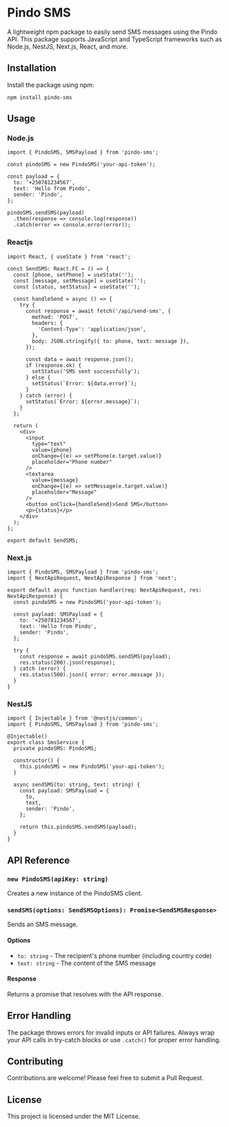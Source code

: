# Pindo SMS

A lightweight npm package to easily send SMS messages using the Pindo API. This package supports JavaScript and TypeScript frameworks such as Node.js, NestJS, Next.js, React, and more.

## Installation

Install the package using npm:

``npm install pindo-sms``

## Usage

### Node.js

```
import { PindoSMS, SMSPayload } from 'pindo-sms';

const pindoSMS = new PindoSMS('your-api-token');

const payload = {
  to: '+250781234567',
  text: 'Hello from Pindo',
  sender: 'Pindo',
};

pindoSMS.sendSMS(payload)
  .then(response => console.log(response))
  .catch(error => console.error(error));
```

### Reactjs

```
import React, { useState } from 'react';

const SendSMS: React.FC = () => {
  const [phone, setPhone] = useState('');
  const [message, setMessage] = useState('');
  const [status, setStatus] = useState('');

  const handleSend = async () => {
    try {
      const response = await fetch('/api/send-sms', {
        method: 'POST',
        headers: {
          'Content-Type': 'application/json',
        },
        body: JSON.stringify({ to: phone, text: message }),
      });

      const data = await response.json();
      if (response.ok) {
        setStatus('SMS sent successfully');
      } else {
        setStatus(`Error: ${data.error}`);
      }
    } catch (error) {
      setStatus(`Error: ${error.message}`);
    }
  };

  return (
    <div>
      <input
        type="text"
        value={phone}
        onChange={(e) => setPhone(e.target.value)}
        placeholder="Phone number"
      />
      <textarea
        value={message}
        onChange={(e) => setMessage(e.target.value)}
        placeholder="Message"
      />
      <button onClick={handleSend}>Send SMS</button>
      <p>{status}</p>
    </div>
  );
};

export default SendSMS;
```

### Next.js

```
import { PindoSMS, SMSPayload } from 'pindo-sms';
import { NextApiRequest, NextApiResponse } from 'next';

export default async function handler(req: NextApiRequest, res: NextApiResponse) {
  const pindoSMS = new PindoSMS('your-api-token');

  const payload: SMSPayload = {
    to: '+250781234567',
    text: 'Hello from Pindo',
    sender: 'Pindo',
  };

  try {
    const response = await pindoSMS.sendSMS(payload);
    res.status(200).json(response);
  } catch (error) {
    res.status(500).json({ error: error.message });
  }
}
```

### NestJS

```
import { Injectable } from '@nestjs/common';
import { PindoSMS, SMSPayload } from 'pindo-sms';

@Injectable()
export class SmsService {
  private pindoSMS: PindoSMS;

  constructor() {
    this.pindoSMS = new PindoSMS('your-api-token');
  }

  async sendSMS(to: string, text: string) {
    const payload: SMSPayload = {
      to,
      text,
      sender: 'Pindo',
    };

    return this.pindoSMS.sendSMS(payload);
  }
}
```

## API Reference

### `new PindoSMS(apiKey: string)`

Creates a new instance of the PindoSMS client.

### `sendSMS(options: SendSMSOptions): Promise<SendSMSResponse>`

Sends an SMS message.

#### Options

- `to: string` - The recipient's phone number (including country code)
- `text: string` - The content of the SMS message

#### Response

Returns a promise that resolves with the API response.

## Error Handling

The package throws errors for invalid inputs or API failures. Always wrap your API calls in try-catch blocks or use `.catch()` for proper error handling.

## Contributing

Contributions are welcome! Please feel free to submit a Pull Request.

## License

This project is licensed under the MIT License.
